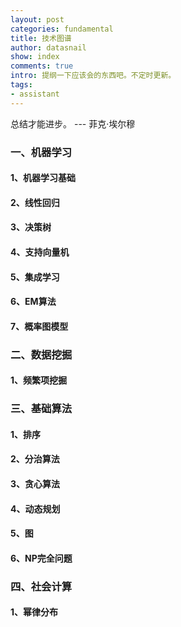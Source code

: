 ```yaml
---
layout: post
categories: fundamental
title: 技术图谱
author: datasnail
show: index
comments: true
intro: 提纲一下应该会的东西吧。不定时更新。
tags:
- assistant
---
```


总结才能进步。 --- 菲克·埃尔穆

### 一、机器学习 
#### 1、机器学习基础
#### 2、线性回归
#### 3、决策树
#### 4、支持向量机
#### 5、集成学习
#### 6、EM算法
#### 7、概率图模型
### 二、数据挖掘
#### 1、频繁项挖掘
### 三、基础算法
#### 1、排序
#### 2、分治算法
#### 3、贪心算法
#### 4、动态规划
#### 5、图
#### 6、NP完全问题
### 四、社会计算
#### 1、幂律分布
